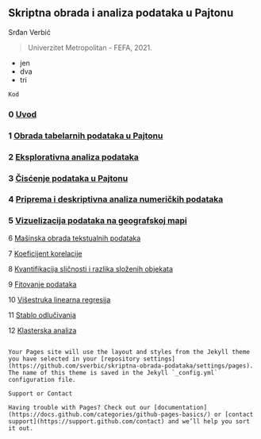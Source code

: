 ## Skriptna obrada i analiza podataka u Pajtonu

Srđan Verbić

> Univerzitet Metropolitan - FEFA, 2021.

- jen
- dva
- tri

```Kod```

### 0 [Uvod](https://sverbic.github.io/skriptna-obrada-podataka/0%20Uvod.html)

### 1 [Obrada tabelarnih podataka u Pajtonu](https://sverbic.github.io/skriptna-obrada-podataka/1%20Obrada%20tabelarnih%20podataka%20u%20Pajtonu.html)

### 2 [Eksplorativna analiza podataka](https://sverbic.github.io/skriptna-obrada-podataka/2%20Eksplorativna%20analiza%20podataka.html)

### 3 [Čisćenje podataka u Pajtonu](https://sverbic.github.io/skriptna-obrada-podataka/3%20%C4%8Cis%C4%87enje%20podataka%20u%20Pajtonu.html)

### 4 [Priprema i deskriptivna analiza numeričkih podataka](https://sverbic.github.io/skriptna-obrada-podataka/4%20Priprema%20i%20deskriptivna%20analiza%20numeri%C4%8Dkih%20podataka.html)

### 5 [Vizuelizacija podataka na geografskoj mapi](https://sverbic.github.io/skriptna-obrada-podataka/5%20Vizuelizacija%20podataka%20na%20geografskoj%20mapi.html)

6 [Mašinska obrada tekstualnih podataka](https://github.com/sverbic/skriptna-obrada-podataka/blob/main/notebooks/6%20Ma%C5%A1inska%20obrada%20tekstualnih%20podataka.ipynb)

7 [Koeficijent korelacije](https://github.com/sverbic/skriptna-obrada-podataka/blob/main/notebooks/7%20Koeficijent%20korelacije.ipynb)

8 [Kvantifikacija sličnosti i razlika složenih objekata](https://github.com/sverbic/skriptna-obrada-podataka/blob/main/notebooks/8%20Kvantifikacija%20sli%C4%8Dnosti%20i%20razlika%20slo%C5%BEenih%20objekata.ipynb)

9 [Fitovanje podataka](https://github.com/sverbic/skriptna-obrada-podataka/blob/main/notebooks/9%20Fitovanje%20podataka.ipynb) 

10 [Višestruka linearna regresija](https://github.com/sverbic/skriptna-obrada-podataka/blob/main/notebooks/10%20Vi%C5%A1estruka%20linearna%20regresija.ipynb)

11 [Stablo odlučivanja](https://github.com/sverbic/skriptna-obrada-podataka/blob/main/notebooks/11%20Stablo%20odlu%C4%8Divanja.ipynb)

12 [Klasterska analiza](https://github.com/sverbic/skriptna-obrada-podataka/blob/main/notebooks/12%20Klasterska%20analiza.ipynb)



```Jekyll Themes

Your Pages site will use the layout and styles from the Jekyll theme you have selected in your [repository settings](https://github.com/sverbic/skriptna-obrada-podataka/settings/pages). The name of this theme is saved in the Jekyll `_config.yml` configuration file.

Support or Contact

Having trouble with Pages? Check out our [documentation](https://docs.github.com/categories/github-pages-basics/) or [contact support](https://support.github.com/contact) and we’ll help you sort it out.
```
